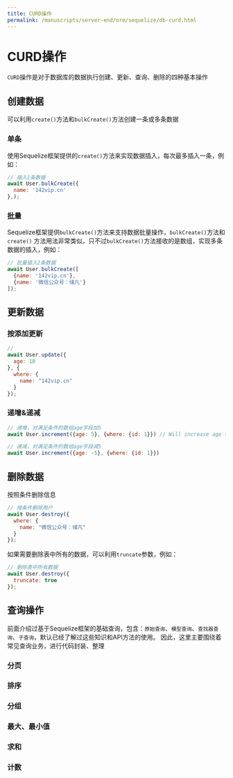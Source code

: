```yaml
---
title: CURD操作
permalink: /manuscripts/server-end/orm/sequelize/db-curd.html
---
```


# CURD操作

`CURD`操作是对于数据库的数据执行创建、更新、查询、删除的四种基本操作

## 创建数据

可以利用`create()`方法和`bulkCreate()`方法创建一条或多条数据

### 单条

使用Sequelize框架提供的`create()`方法来实现数据插入，每次最多插入一条，例如：

```js
// 插入1条数据
await User.bulkCreate({
  name: '142vip.cn'
},);
```

### 批量

Sequelize框架提供`bulkCreate()`方法来支持数据批量操作，`bulkCreate()`方法和`create()`
方法用法非常类似，只不过`bulkCreate()`方法接收的是数组，实现多条数据的插入，例如：

```js
// 批量插入2条数据
await User.bulkCreate([
  {name: '142vip.cn'},
  {name: '微信公众号：储凡'}
]);
```

## 更新数据

### 按添加更新

```js
// 
await User.update({
  age: 18
}, {
  where: {
    name: "142vip.cn"
  }
});
```

### 递增&递减

```js
// 递增，对满足条件的数组age字段加5
await User.increment({age: 5}, {where: {id: 1}}) // Will increase age to 

// 递减，对满足条件的数组age字段减5
await User.increment({age: -5}, {where: {id: 1}}) 
```

## 删除数据

按照条件删除信息

```js
// 按条件删除用户
await User.destroy({
  where: {
    name: "微信公众号：储凡"
  }
});
```

如果需要删除表中所有的数据，可以利用`truncate`参数，例如：

```js
// 删除表中所有数据
await User.destroy({
  truncate: true
});
```

## 查询操作

前面介绍过基于Sequelize框架的基础查询，包含：`原始查询`、`模型查询`、`查找器查询`、`子查询`，默认已经了解过这些知识和API方法的使用。
因此，这里主要围绕着常见查询业务，进行代码封装、整理

### 分页

### 排序

### 分组

### 最大、最小值

### 求和

### 计数
